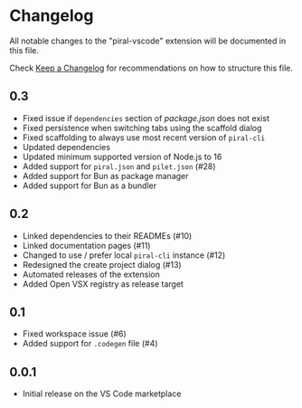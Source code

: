 # Changelog

All notable changes to the "piral-vscode" extension will be documented in this file.

Check [Keep a Changelog](http://keepachangelog.com/) for recommendations on how to structure this file.

## 0.3

- Fixed issue if `dependencies` section of *package.json* does not exist
- Fixed persistence when switching tabs using the scaffold dialog
- Fixed scaffolding to always use most recent version of `piral-cli`
- Updated dependencies
- Updated minimum supported version of Node.js to 16
- Added support for `piral.json` and `pilet.json` (#28)
- Added support for Bun as package manager
- Added support for Bun as a bundler

## 0.2

- Linked dependencies to their READMEs (#10)
- Linked documentation pages (#11)
- Changed to use / prefer local `piral-cli` instance (#12)
- Redesigned the create project dialog (#13)
- Automated releases of the extension
- Added Open VSX registry as release target

## 0.1

- Fixed workspace issue (#6)
- Added support for `.codegen` file (#4)

## 0.0.1

- Initial release on the VS Code marketplace
